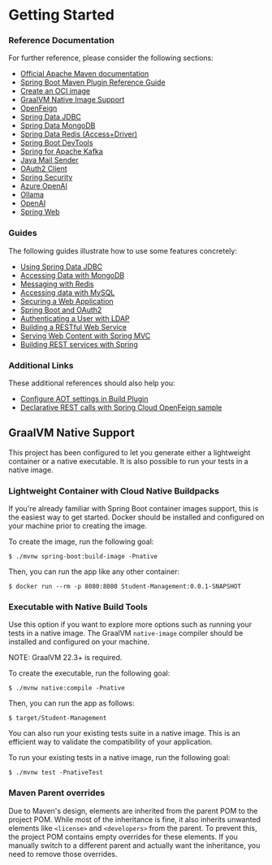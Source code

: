 # Getting Started

### Reference Documentation

For further reference, please consider the following sections:

* [Official Apache Maven documentation](https://maven.apache.org/guides/index.html)
* [Spring Boot Maven Plugin Reference Guide](https://docs.spring.io/spring-boot/3.5.3/maven-plugin)
* [Create an OCI image](https://docs.spring.io/spring-boot/3.5.3/maven-plugin/build-image.html)
* [GraalVM Native Image Support](https://docs.spring.io/spring-boot/3.5.3/reference/packaging/native-image/introducing-graalvm-native-images.html)
* [OpenFeign](https://docs.spring.io/spring-cloud-openfeign/reference/)
* [Spring Data JDBC](https://docs.spring.io/spring-boot/3.5.3/reference/data/sql.html#data.sql.jdbc)
* [Spring Data MongoDB](https://docs.spring.io/spring-boot/3.5.3/reference/data/nosql.html#data.nosql.mongodb)
* [Spring Data Redis (Access+Driver)](https://docs.spring.io/spring-boot/3.5.3/reference/data/nosql.html#data.nosql.redis)
* [Spring Boot DevTools](https://docs.spring.io/spring-boot/3.5.3/reference/using/devtools.html)
* [Spring for Apache Kafka](https://docs.spring.io/spring-boot/3.5.3/reference/messaging/kafka.html)
* [Java Mail Sender](https://docs.spring.io/spring-boot/3.5.3/reference/io/email.html)
* [OAuth2 Client](https://docs.spring.io/spring-boot/3.5.3/reference/web/spring-security.html#web.security.oauth2.client)
* [Spring Security](https://docs.spring.io/spring-boot/3.5.3/reference/web/spring-security.html)
* [Azure OpenAI](https://docs.spring.io/spring-ai/reference/api/chat/azure-openai-chat.html)
* [Ollama](https://docs.spring.io/spring-ai/reference/api/chat/ollama-chat.html)
* [OpenAI](https://docs.spring.io/spring-ai/reference/api/chat/openai-chat.html)
* [Spring Web](https://docs.spring.io/spring-boot/3.5.3/reference/web/servlet.html)

### Guides

The following guides illustrate how to use some features concretely:

* [Using Spring Data JDBC](https://github.com/spring-projects/spring-data-examples/tree/master/jdbc/basics)
* [Accessing Data with MongoDB](https://spring.io/guides/gs/accessing-data-mongodb/)
* [Messaging with Redis](https://spring.io/guides/gs/messaging-redis/)
* [Accessing data with MySQL](https://spring.io/guides/gs/accessing-data-mysql/)
* [Securing a Web Application](https://spring.io/guides/gs/securing-web/)
* [Spring Boot and OAuth2](https://spring.io/guides/tutorials/spring-boot-oauth2/)
* [Authenticating a User with LDAP](https://spring.io/guides/gs/authenticating-ldap/)
* [Building a RESTful Web Service](https://spring.io/guides/gs/rest-service/)
* [Serving Web Content with Spring MVC](https://spring.io/guides/gs/serving-web-content/)
* [Building REST services with Spring](https://spring.io/guides/tutorials/rest/)

### Additional Links

These additional references should also help you:

* [Configure AOT settings in Build Plugin](https://docs.spring.io/spring-boot/3.5.3/how-to/aot.html)
* [Declarative REST calls with Spring Cloud OpenFeign sample](https://github.com/spring-cloud-samples/feign-eureka)

## GraalVM Native Support

This project has been configured to let you generate either a lightweight container or a native executable.
It is also possible to run your tests in a native image.

### Lightweight Container with Cloud Native Buildpacks

If you're already familiar with Spring Boot container images support, this is the easiest way to get started.
Docker should be installed and configured on your machine prior to creating the image.

To create the image, run the following goal:

```
$ ./mvnw spring-boot:build-image -Pnative
```

Then, you can run the app like any other container:

```
$ docker run --rm -p 8080:8080 Student-Management:0.0.1-SNAPSHOT
```

### Executable with Native Build Tools

Use this option if you want to explore more options such as running your tests in a native image.
The GraalVM `native-image` compiler should be installed and configured on your machine.

NOTE: GraalVM 22.3+ is required.

To create the executable, run the following goal:

```
$ ./mvnw native:compile -Pnative
```

Then, you can run the app as follows:

```
$ target/Student-Management
```

You can also run your existing tests suite in a native image.
This is an efficient way to validate the compatibility of your application.

To run your existing tests in a native image, run the following goal:

```
$ ./mvnw test -PnativeTest
```

### Maven Parent overrides

Due to Maven's design, elements are inherited from the parent POM to the project POM.
While most of the inheritance is fine, it also inherits unwanted elements like `<license>` and `<developers>` from the
parent.
To prevent this, the project POM contains empty overrides for these elements.
If you manually switch to a different parent and actually want the inheritance, you need to remove those overrides.

